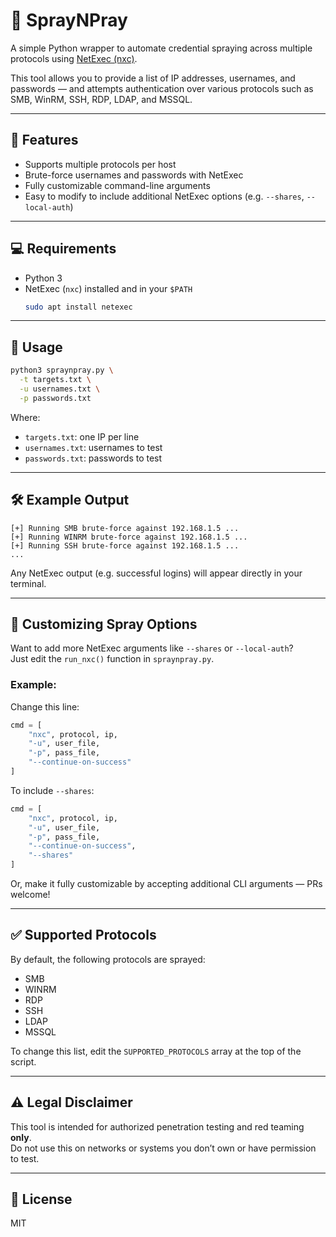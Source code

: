 # 🔐 SprayNPray

A simple Python wrapper to automate credential spraying across multiple protocols using [NetExec (nxc)](https://github.com/Pennyw0rth/NetExec).

This tool allows you to provide a list of IP addresses, usernames, and passwords — and attempts authentication over various protocols such as SMB, WinRM, SSH, RDP, LDAP, and MSSQL.

---

## 🚀 Features

- Supports multiple protocols per host
- Brute-force usernames and passwords with NetExec
- Fully customizable command-line arguments
- Easy to modify to include additional NetExec options (e.g. `--shares`, `--local-auth`)

---

## 💻 Requirements

- Python 3
- NetExec (`nxc`) installed and in your `$PATH`
  ```bash
  sudo apt install netexec
  ```

---

## 🧪 Usage

```bash
python3 spraynpray.py \
  -t targets.txt \
  -u usernames.txt \
  -p passwords.txt
```

Where:

- `targets.txt`: one IP per line
- `usernames.txt`: usernames to test
- `passwords.txt`: passwords to test

---

## 🛠️ Example Output

```
[+] Running SMB brute-force against 192.168.1.5 ...
[+] Running WINRM brute-force against 192.168.1.5 ...
[+] Running SSH brute-force against 192.168.1.5 ...
...
```

Any NetExec output (e.g. successful logins) will appear directly in your terminal.

---

## 🔧 Customizing Spray Options

Want to add more NetExec arguments like `--shares` or `--local-auth`?  
Just edit the `run_nxc()` function in `spraynpray.py`.

### Example:

Change this line:

```python
cmd = [
    "nxc", protocol, ip,
    "-u", user_file,
    "-p", pass_file,
    "--continue-on-success"
]
```

To include `--shares`:

```python
cmd = [
    "nxc", protocol, ip,
    "-u", user_file,
    "-p", pass_file,
    "--continue-on-success",
    "--shares"
]
```

Or, make it fully customizable by accepting additional CLI arguments — PRs welcome!

---

## ✅ Supported Protocols

By default, the following protocols are sprayed:

- SMB
- WINRM
- RDP
- SSH
- LDAP
- MSSQL

To change this list, edit the `SUPPORTED_PROTOCOLS` array at the top of the script.

---

## ⚠️ Legal Disclaimer

This tool is intended for authorized penetration testing and red teaming **only**.  
Do not use this on networks or systems you don’t own or have permission to test.

---

## 📄 License

MIT

